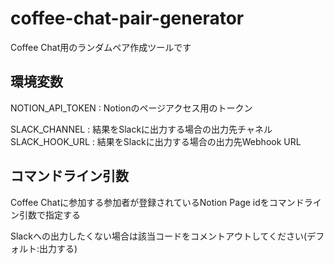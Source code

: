 # coffee-chat-pair-generator
Coffee Chat用のランダムペア作成ツールです

## 環境変数
NOTION_API_TOKEN : Notionのページアクセス用のトークン

SLACK_CHANNEL : 結果をSlackに出力する場合の出力先チャネル
SLACK_HOOK_URL : 結果をSlackに出力する場合の出力先Webhook URL

## コマンドライン引数
Coffee Chatに参加する参加者が登録されているNotion Page idをコマンドライン引数で指定する

Slackへの出力したくない場合は該当コードをコメントアウトしてください(デフォルト:出力する)
